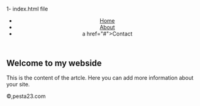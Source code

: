 1- index.html file
<!DOCTYPE html>
<html lang="en">
<head>
  <meta charset="UTF-8">
  <meta name="description"content="A blog post about semantic HTML and accessibility practises"/>
  <meta name="keywords" content ="HTML, Semantic, Accessibility,Blog,SEO"/>
  <meta name="author" contect""/>
  <meta name=" viewport" content=" width=device- width, initial-scale=1.0"/>
  <title>Semantic Html Blog post</title>
</head>
<body>
  <header>
    <nav>
      <ul>
        <li><a href="#">Home</a></li>
                                  <li><a href="#">About</a></li>
        <li>a href="#">Contact</a</li>
      </ul>
    </nav>
  </header>
  <main>
    <article>
      <h1>Welcome to my webside</h1>
      <section>
        <p>This is the content of the artcle. Here you can add  more information about your site.</p>
      </section>
    </article>
  </main>
  <footer>
    <p>&copy,pesta23.com</p>
  </footer>
</body>
</html>
  </footer>
    
  </main>
  </header>
  
</body>
